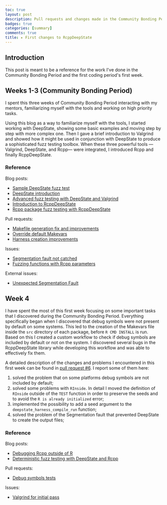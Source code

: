 ```yaml
---
toc: true
layout: post
description: Pull requests and changes made in the Community Bonding Period and in the first week
badges: true
categories: [summary]
comments: true
title: ▸ First changes to RcppDeepState
---
```


## Introduction
This post is meant to be a reference for the work I've done in the Community Bonding Period and the first coding period's first week.


## Weeks 1-3 (Community Bonding Period)
I spent this three weeks of Community Bonding Period interacting with my mentors, familiarizing myself with the tools and working on high priority tasks. 

Using this blog as a way to familiarize myself with the tools, I started working with DeepState, showing some basic examples and moving step by step with more complex one. Then I gave a brief introduction to Valgrind and showed how it might be used in conjunction with DeepState to produce a sophisticated fuzz testing toolbox.
When these three powerful tools —Valgrind, DeepState, and Rcpp— were integrated, I introduced Rcpp and finally RcppDeepState. 

### Reference
Blog posts:
* [Sample DeepState fuzz test](https://fabriziosandri.github.io/gsoc-2022-blog/deepstate/fuzz/c++/2022/05/17/deepstate-sample.html)
* [DeepState introduction](https://fabriziosandri.github.io/gsoc-2022-blog/deepstate/fuzz/c++/2022/05/25/about-deepstate.html)
* [Advanced fuzz testing with DeepState and Valgrind](https://fabriziosandri.github.io/gsoc-2022-blog/deepstate/fuzz/c++/valgrind/2022/05/27/advanced-deepstate.html)
* [Introduction to RcppDeepState](https://fabriziosandri.github.io/gsoc-2022-blog/rcppdeepstate/fuzz/r/2022/05/31/rcppdeepstate-introduction.html)
* [Rcpp package fuzz testing with RcppDeepState](https://fabriziosandri.github.io/gsoc-2022-blog/rcppdeepstate/fuzz/r/c++/2022/06/07/rcppdeepstate-automatic-fuzz-testing-copy.html)


Pull requests:
* [Makefile generation fix and improvements](https://github.com/FabrizioSandri/RcppDeepState/pull/1)
* [Override default Makevars](https://github.com/FabrizioSandri/RcppDeepState/pull/3)
* [Harness creation improvements](https://github.com/FabrizioSandri/RcppDeepState/pull/5)

Issues:
* [Segmentation fault not catched](https://github.com/FabrizioSandri/RcppDeepState/issues/2)
* [Fuzzing functions with Rcpp parameters](https://github.com/FabrizioSandri/RcppDeepState/issues/4)

External issues:
* [Unexpected Segmentation Fault](https://github.com/RcppCore/Rcpp/issues/1221)

## Week 4
I have spent the most of this first week focusing on some important tasks that I discovered during the Community Bonding Period.
Everything specifically began when I discovered that debug symbols were not present by default on some systems. This led to the creation of the Makevars file inside the `src` directory of each package, before `R CMD INSTALL` is run. Based on this I created a custom workflow to check if debug symbols are included by default or not on the system. I discovered several bugs in the RcppDeepState library while developing this workflow and was able to effectively fix them. 

A detailed description of the changes and problems I encountered in this first week can be found in [pull request #6](https://github.com/FabrizioSandri/RcppDeepState/pull/6). I report some of them here:
1. solved the problem that on some platforms debug symbols are not included by default;
2. solved some problems with `RInside`. In detail I moved the definition of `RInside` outside of the `TEST` function in order to preserve the seeds and to avoid the `R is already initialized` error;
3. implemented the possibility to add a seed argument to the `deepstate_harness_compile_run` function;
4. solved the problem of the Segmentation fault that prevented DeepState to create the output files;


### Reference
Blog posts:
* [Debugging Rcpp outside of R](https://fabriziosandri.github.io/gsoc-2022-blog/rcpp/debug/r/c++/valgrind/2022/06/10/rcpp-debugging.html)
* [Deterministic fuzz testing with DeepState and Rcpp](https://fabriziosandri.github.io/gsoc-2022-blog/deepstate/rcpp/c++/r/2022/06/21/deterministic-fuzz-testing.html)

Pull requests:
* [Debug symbols tests](https://github.com/FabrizioSandri/RcppDeepState/pull/6)

Issues:
* [ Valgrind for initial pass](https://github.com/FabrizioSandri/RcppDeepState/issues/7)